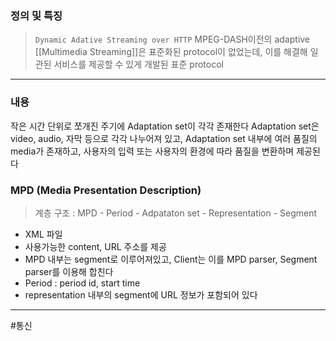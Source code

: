 ### 정의 및 특징
> `Dynamic Adative Streaming over HTTP`
>MPEG-DASH이전의 adaptive [[Multimedia Streaming]]은 표준화된 protocol이 없었는데, 이를 해결해 일관된 서비스를 제공할 수 있게 개발된 표준 protocol
---
### 내용
작은 시간 단위로 쪼개진 주기에 Adaptation set이 각각 존재한다
Adaptation set은 video, audio, 자막 등으로 각각 나누어져 있고, Adaptation set 내부에 여러 품질의 media가 존재하고, 사용자의 입력 또는 사용자의 환경에 따라 품질을 변환하며 제공된다
### MPD (Media Presentation Description)
>계층 구조 : MPD - Period - Adpataton set - Representation - Segment
- XML 파일
- 사용가능한 content, URL 주소를 제공
- MPD 내부는 segment로 이루어져있고, Client는 이를 MPD parser, Segment parser를 이용해 합친다
- Period : period id, start time
- representation 내부의 segment에 URL 정보가 포함되어 있다



---
#통신 